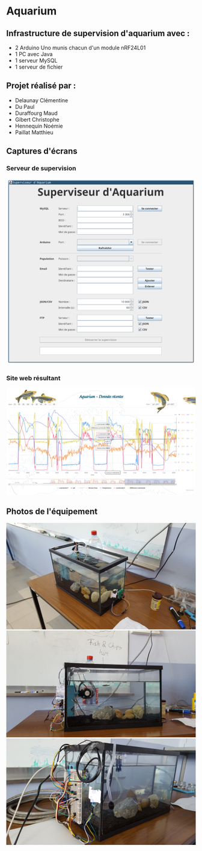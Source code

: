 # Aquarium

## Infrastructure de supervision d'aquarium avec :
- 2 Arduino Uno munis chacun d'un module nRF24L01
- 1 PC avec Java
- 1 serveur MySQL
- 1 serveur de fichier

## Projet réalisé par :
- Delaunay Clémentine
- Du Paul
- Duraffourg Maud
- Gibert Christophe
- Hennequin Noémie
- Paillat Matthieu

## Captures d'écrans

### Serveur de supervision
![Serveur de supervision](/screenshots/server.png?raw=true "Serveur de supervision")

### Site web résultant
![Site web résultant](/screenshots/output.png?raw=true "Site web résultant")

## Photos de l'équipement

![Aquarium 1](/screenshots/aquarium1.jpg?raw=true)
![Aquarium 2](/screenshots/aquarium2.jpg?raw=true)
![Aquarium 3](/screenshots/aquarium3.jpg?raw=true)

